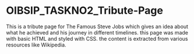 # OIBSIP_TASKNO2_Tribute-Page

This is a tribute page for The Famous Steve Jobs which gives an idea about what he achieved and his journey in different timelines. this page was made with basic HTML and styled with CSS.
the content is extracted from various resources like Wikipedia.
